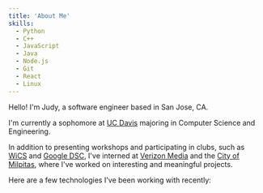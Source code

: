```yaml
---
title: 'About Me'
skills:
  - Python
  - C++
  - JavaScript
  - Java
  - Node.js
  - Git
  - React
  - Linux
---
```


Hello! I'm Judy, a software engineer based in San Jose, CA.

I'm currently a sophomore at [UC Davis](https://www.ucdavis.edu/) majoring in Computer Science and Engineering.

In addition to presenting workshops and participating in clubs, such as [WiCS](https://www.facebook.com/DavisWICS/) and [Google DSC](https://dsc.community.dev/), I've interned at [Verizon Media](https://www.verizonmedia.com/) and the [City of Milpitas](http://www.ci.milpitas.ca.gov/), where I've worked on interesting and meaningful projects.

Here are a few technologies I've been working with recently:
